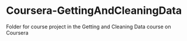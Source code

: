# Coursera-GettingAndCleaningData
Folder for course project in the Getting and Cleaning Data course on Coursera
